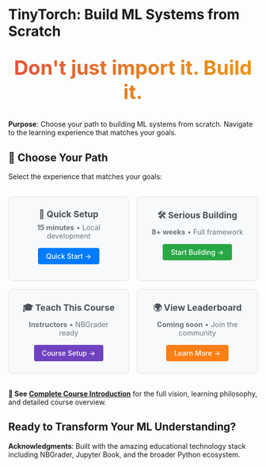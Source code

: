 # TinyTorch: Build ML Systems from Scratch

<h2 style="background: linear-gradient(135deg, #E74C3C 0%, #E67E22 50%, #F39C12 100%); -webkit-background-clip: text; -webkit-text-fill-color: transparent; background-clip: text; text-align: center; font-size: 2.5rem; margin: 2rem 0;">
Don't just import it. Build it.
</h2>

**Purpose**: Choose your path to building ML systems from scratch. Navigate to the learning experience that matches your goals.

## 🚀 Choose Your Path

Select the experience that matches your goals:

<div style="display: grid; grid-template-columns: repeat(2, 1fr); grid-template-rows: repeat(2, 1fr); gap: 1rem; margin: 2rem 0;">

<div style="background: #f8f9fa; border: 1px solid #dee2e6; padding: 1.5rem; border-radius: 0.5rem; text-align: center;">
<h3 style="margin: 0 0 0.5rem 0; font-size: 1.1rem; color: #495057;">🔬 Quick Setup</h3>
<p style="margin: 0 0 1rem 0; font-size: 0.9rem; color: #6c757d;"><strong>15 minutes</strong> • Local development</p>
<a href="quickstart-guide.html" style="display: inline-block; background: #007bff; color: white; padding: 0.5rem 1rem; border-radius: 0.25rem; text-decoration: none; font-weight: 500;">Quick Start →</a>
</div>

<div style="background: #f8f9fa; border: 1px solid #dee2e6; padding: 1.5rem; border-radius: 0.5rem; text-align: center;">
<h3 style="margin: 0 0 0.5rem 0; font-size: 1.1rem; color: #495057;">🛠️ Serious Building</h3>
<p style="margin: 0 0 1rem 0; font-size: 0.9rem; color: #6c757d;"><strong>8+ weeks</strong> • Full framework</p>
<a href="quickstart-guide.html" style="display: inline-block; background: #28a745; color: white; padding: 0.5rem 1rem; border-radius: 0.25rem; text-decoration: none; font-weight: 500;">Start Building →</a>
</div>

<div style="background: #f8f9fa; border: 1px solid #dee2e6; padding: 1.5rem; border-radius: 0.5rem; text-align: center;">
<h3 style="margin: 0 0 0.5rem 0; font-size: 1.1rem; color: #495057;">🎓 Teach This Course</h3>
<p style="margin: 0 0 1rem 0; font-size: 0.9rem; color: #6c757d;"><strong>Instructors</strong> • NBGrader ready</p>
<a href="usage-paths/classroom-use.html" style="display: inline-block; background: #6f42c1; color: white; padding: 0.5rem 1rem; border-radius: 0.25rem; text-decoration: none; font-weight: 500;">Course Setup →</a>
</div>

<div style="background: #f8f9fa; border: 1px solid #dee2e6; padding: 1.5rem; border-radius: 0.5rem; text-align: center;">
<h3 style="margin: 0 0 0.5rem 0; font-size: 1.1rem; color: #495057;">🌍 View Leaderboard</h3>
<p style="margin: 0 0 1rem 0; font-size: 0.9rem; color: #6c757d;"><strong>Coming soon</strong> • Join the community</p>
<a href="leaderboard.html" style="display: inline-block; background: #fd7e14; color: white; padding: 0.5rem 1rem; border-radius: 0.25rem; text-decoration: none; font-weight: 500;">Learn More →</a>
</div>

</div>

**📖 See [Complete Course Introduction](chapters/00-introduction.html)** for the full vision, learning philosophy, and detailed course overview.

## Ready to Transform Your ML Understanding?

**Acknowledgments**: Built with the amazing educational technology stack including NBGrader, Jupyter Book, and the broader Python ecosystem.